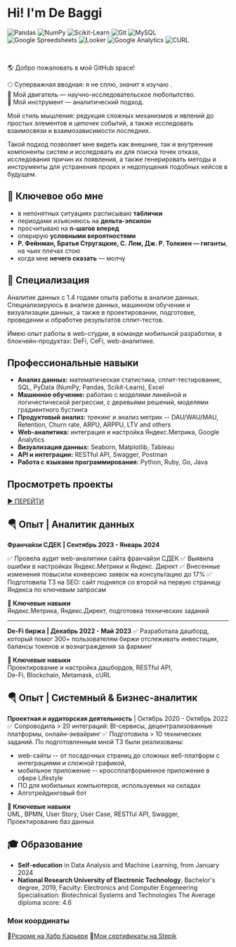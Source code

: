 # Hi! I'm De Baggi
![Pandas](https://img.shields.io/badge/pandas-150458.svg?style=for-the-badge&logo=pandas&logoColor=white)
![NumPy](https://img.shields.io/badge/NumPy-013243.svg?style=for-the-badge&logo=NumPy&logoColor=white)
![Scikit-Learn](https://img.shields.io/badge/scikitlearn-F7931E.svg?style=for-the-badge&logo=scikit-learn&logoColor=white)
![Git](https://img.shields.io/badge/Git-F05032.svg?style=for-the-badge&logo=Git&logoColor=white)
![MySQL](https://img.shields.io/badge/MySQL-4479A1.svg?style=for-the-badge&logo=MySQL&logoColor=white)</br>
![Google Spreedsheets](https://img.shields.io/badge/Google%20Sheets-34A853.svg?style=for-the-badge&logo=Google-Sheets&logoColor=white)
![Looker](https://img.shields.io/badge/Looker-4285F4.svg?style=for-the-badge&logo=Looker&logoColor=white)
![Google Analytics](https://img.shields.io/badge/Google%20Analytics-E37400.svg?style=for-the-badge&logo=Google-Analytics&logoColor=white)
![CURL](https://img.shields.io/badge/curl-073551.svg?style=for-the-badge&logo=curl&logoColor=white)

</br>

🌎 Добро пожаловать в мой GitHub space!

🌕 Суперважная вводная: я не сплю, значит я изучаю .</br> 
🧬 Мой двигатель —  научно-исследовательское любопытство.</br>
🧠 Мой инструмент — аналитический подход.</br>

Мой стиль мышления: редукция сложных механизмов и явлений до простых элементов и цепочек событий, а также исследовать  взаимосвязи и взаимозависимости последних.

Такой подход позволяет мне видеть как внешние, так и внутренние компоненты систем и исследовать их  для поиска точек отказа, исследования причин их появления, а также генерировать методы и инструменты для устранения прорех  и недопущения подобных кейсов в будущем.

##  🖖 Ключевое обо мне
+ в непонятных ситуациях расписываю **таблички** 
+ периодами изъясняюсь на **дельта-эпсилон**
+ просчитываю на **n-шагов вперед**
+ оперирую **условными вероятностями**
+ **Р. Фейнман, Братья Стругацкие, С. Лем, Дж. Р. Толкиен — гиганты**, на чьих плечах стою
+ когда мне **нечего сказать**  — молчу

## 💎 Специализация

Аналитик данных с 1.4 годами опыта работы в анализе данных.</br>
Специализируюсь в анализе данных, машинном обучении и визуализации данных, а также в проектировании, подготовке, проведении и обработке результатов сплит-тестов.

Имею опыт работы в web-студии, в команде мобильной разработки, в блокчейн-продуктах: DeFi, CeFi, web-аналитике.

##  Профессиональные навыки

+ **Анализ данных:** 
математическая статистика, сплит-тестирование,
SQL, PyData (NumPy, Pandas, Scikit-Learn), Excel
+ **Машинное обучение:**
работаю с моделями линейной и логичестической регрессии, с деревьями решений, моделями градиентного бустинга
+ **Продуктовый анализ:**
трекинг и анализ метрик -- DAU/WAU/MAU, Retention, Churn rate, ARPU, ARPPU, LTV and others
+ **Web-аналитика:**
интеграция и настройка Яндекс.Метрика, Google Analytics
+ **Визуализация данных:**
Seaborn, Matplotlib, Tableau
+ **API и интеграции:**
RESTful API, Swagger, Postman
+ **Работа с языками программирования:**
Python, Ruby, Go, Java

##  Просмотреть проекты
[▶ ПЕРЕЙТИ](https://github.com/debaggi/DTCW-BZ-DA-ML-DS)</br>


##  🪂 Опыт | Аналитик данных

 **Франчайзи СДЕК | Сентябрь 2023 - Январь 2024**
 
✅ Провела аудит web-аналитики сайта франчайзи СДЕК
✅ Выявила ошибки в настройках Яндекс.Метрики и Яндекс. Директ
✅ Внесенные изменения повысили конверсию заявок на консультацию до 17% 
✅ Подготовила ТЗ на SEO: сайт поднялся со второй на первую страницу Яндекса по ключевым запросам


**🔑 Ключевые навыки**</br>
Яндекс.Метрика, Яндекс.Директ, подготовка технических заданий

---
**De-Fi биржа | Декабрь 2022 - Май 2023**
✅ Разработала дашборд, который помог 300+ пользователям биржи отслеживать инвестиции, балансы токенов и вознаграждения за фарминг


**🔑 Ключевые навыки**</br>
Проектирование и настройка дашбордов, RESTful API,</br>
De-Fi, Blockchain, Metamask, cURL

##  🪂 Опыт | Системный & Бизнес-аналитик

**Проектная и аудиторская деятельность** | Октябрь 2020 - Октябрь 2022
✅ Сопроводила > 20 интеграций: BI-сервисы, децентрализованные платформы, онлайн-эквайринг
✅ Подготовила > 10  технических заданий. По подготовленным мной ТЗ были реализованы: 
+ web-сайты -- от посадочных страниц до сложных веб-платформ с интеграциями и сложной графикой, 
+ мобильное приложение -- кроссплатформенное приложение в сфере Lifestyle
+ ПО для мобильных компьютеров, используемых на складах
+ Алготрейдинговый бот

**🔑 Ключевые навыки**</br>
UML, BPMN, User Story, User Case, RESTful API, Swagger,</br>
Проектирование баз данных

## 🎓 Образование

+ **Self-education** in Data Analysis and Machine Learning, from January 2024
+ **National Research University of Electronic Technology**, Bachelor's degree, 2019, 
Faculty: Electronics and Computer Engeneering
Specialisation: Biotechnical Systems and Technologies
The Average diploma score: 4.6

### Мои координаты
📍[Резюме на Хабр Карьере](https://career.habr.com/kali_li)
📍[Мои сертификаты на Stepik](https://stepik.org/users/509054330/certificates)
